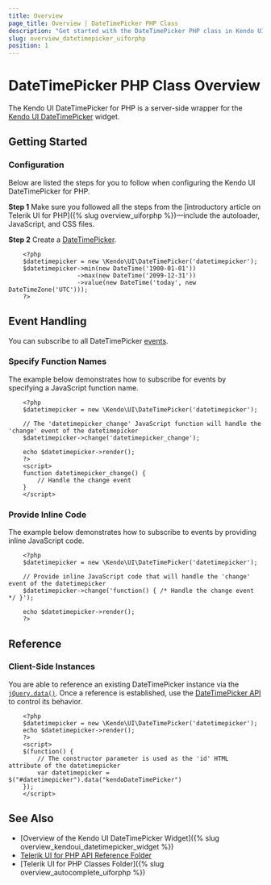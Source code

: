 ```yaml
---
title: Overview
page_title: Overview | DateTimePicker PHP Class
description: "Get started with the DateTimePicker PHP class in Kendo UI."
slug: overview_datetimepicker_uiforphp
position: 1
---
```


# DateTimePicker PHP Class Overview

The Kendo UI DateTimePicker for PHP is a server-side wrapper for the [Kendo UI DateTimePicker](/api/javascript/ui/datetimepicker) widget.

## Getting Started

### Configuration

Below are listed the steps for you to follow when configuring the Kendo UI DateTimePicker for PHP.

**Step 1** Make sure you followed all the steps from the [introductory article on Telerik UI for PHP]({% slug overview_uiforphp %})&mdash;include the autoloader, JavaScript, and CSS files.

**Step 2** Create a [DateTimePicker](/api/javascript/ui/datetimepicker).



        <?php
        $datetimepicker = new \Kendo\UI\DateTimePicker('datetimepicker');
        $datetimepicker->min(new DateTime('1900-01-01'))
                       ->max(new DateTime('2099-12-31'))
                       ->value(new DateTime('today', new DateTimeZone('UTC')));
        ?>

## Event Handling

You can subscribe to all DateTimePicker [events](/api/javascript/ui/datetimepicker#events).

### Specify Function Names

The example below demonstrates how to subscribe for events by specifying a JavaScript function name.



        <?php
        $datetimepicker = new \Kendo\UI\DateTimePicker('datetimepicker');

        // The 'datetimepicker_change' JavaScript function will handle the 'change' event of the datetimepicker
        $datetimepicker->change('datetimepicker_change');

        echo $datetimepicker->render();
        ?>
        <script>
        function datetimepicker_change() {
            // Handle the change event
        }
        </script>

### Provide Inline Code

The example below demonstrates how to subscribe to events by providing inline JavaScript code.



        <?php
        $datetimepicker = new \Kendo\UI\DateTimePicker('datetimepicker');

        // Provide inline JavaScript code that will handle the 'change' event of the datetimepicker
        $datetimepicker->change('function() { /* Handle the change event */ }');

        echo $datetimepicker->render();
        ?>

<!--*-->
## Reference

### Client-Side Instances

You are able to reference an existing DateTimePicker instance via the [`jQuery.data()`](http://api.jquery.com/jQuery.data/). Once a reference is established, use the [DateTimePicker API](/api/javascript/ui/datetimepicker#methods) to control its behavior.



        <?php
        $datetimepicker = new \Kendo\UI\DateTimePicker('datetimepicker');
        echo $datetimepicker->render();
        ?>
        <script>
        $(function() {
            // The constructor parameter is used as the 'id' HTML attribute of the datetimepicker
            var datetimepicker = $("#datetimepicker").data("kendoDateTimePicker")
        });
        </script>

## See Also

* [Overview of the Kendo UI DateTimePicker Widget]({% slug overview_kendoui_datetimepicker_widget %})
* [Telerik UI for PHP API Reference Folder](/api/php/Kendo/UI/AutoComplete)
* [Telerik UI for PHP Classes Folder]({% slug overview_autocomplete_uiforphp %})
